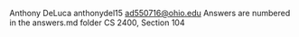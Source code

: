 ﻿Anthony DeLuca
anthonydel15
ad550716@ohio.edu
Answers are numbered in the answers.md folder
CS 2400, Section 104
